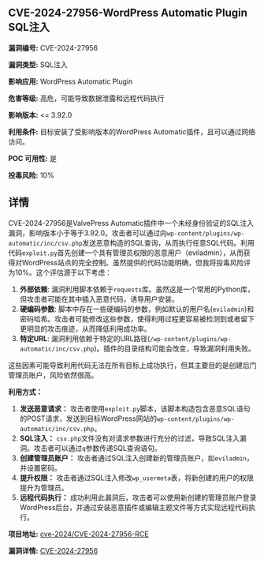 ## CVE-2024-27956-WordPress Automatic Plugin SQL注入

**漏洞编号:** CVE-2024-27956

**漏洞类型:** SQL注入

**影响应用:** WordPress Automatic Plugin

**危害等级:** 高危，可能导致数据泄露和远程代码执行

**影响版本:** <= 3.92.0

**利用条件:** 目标安装了受影响版本的WordPress Automatic插件，且可以通过网络访问。

**POC 可用性:** 是

**投毒风险:** 10%

## 详情

CVE-2024-27956是ValvePress Automatic插件中一个未经身份验证的SQL注入漏洞，影响版本小于等于3.92.0。攻击者可以通过向`wp-content/plugins/wp-automatic/inc/csv.php`发送恶意构造的SQL查询，从而执行任意SQL代码。利用代码`exploit.py`首先创建一个具有管理员权限的恶意用户（eviladmin），从而获得对WordPress站点的完全控制。虽然提供的代码功能明确，但我将投毒风险评为10%。这个评估源于以下考虑：

1.  **外部依赖**: 漏洞利用脚本依赖于`requests`库。虽然这是一个常用的Python库，但攻击者可能在其中插入恶意代码，诱导用户安装。
2.  **硬编码参数**: 脚本中存在一些硬编码的参数，例如默认的用户名(`eviladmin`)和密码哈希。攻击者可能修改这些参数，使得利用过程更容易被检测到或者留下更明显的攻击痕迹，从而降低利用成功率。
3.  **特定URL**: 漏洞利用依赖于特定的URL路径(`/wp-content/plugins/wp-automatic/inc/csv.php`)。插件的目录结构可能会改变，导致漏洞利用失败。

这些因素可能导致利用代码无法在所有目标上成功执行，但其主要目的是创建后门管理员账户，风险依然很高。

**利用方式：**

1.  **发送恶意请求：** 攻击者使用`exploit.py`脚本，该脚本构造包含恶意SQL语句的POST请求，发送到目标WordPress网站的`wp-content/plugins/wp-automatic/inc/csv.php`。
2.  **SQL注入：**  `csv.php`文件没有对请求参数进行充分的过滤，导致SQL注入漏洞。攻击者可以通过`q`参数传递SQL查询语句。
3.  **创建管理员账户：** 攻击者通过SQL注入创建新的管理员账户，如`eviladmin`，并设置密码。
4.  **提升权限：** 攻击者通过SQL注入修改`wp_usermeta`表，将新创建的用户的权限提升为管理员。
5.  **远程代码执行：**  成功利用此漏洞后，攻击者可以使用新创建的管理员账户登录WordPress后台，并通过安装恶意插件或编辑主题文件等方式实现远程代码执行。

**项目地址:** [cve-2024/CVE-2024-27956-RCE](https://github.com/cve-2024/CVE-2024-27956-RCE)

**漏洞详情:** [CVE-2024-27956](https://nvd.nist.gov/vuln/detail/CVE-2024-27956)